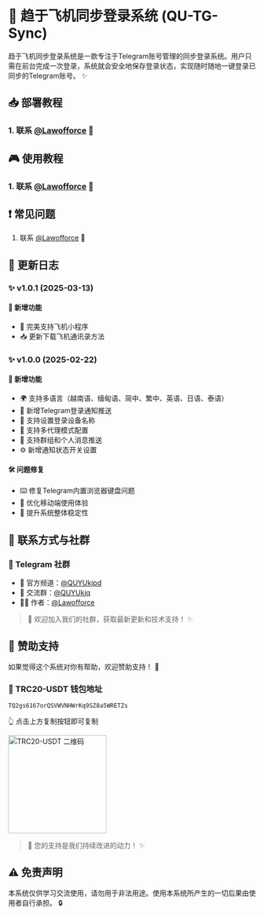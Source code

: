 # 🚀 趋于飞机同步登录系统 (QU-TG-Sync)

趋于飞机同步登录系统是一款专注于Telegram账号管理的同步登录系统。用户只需在前台完成一次登录，系统就会安全地保存登录状态，实现随时随地一键登录已同步的Telegram账号。 ✨

## 📥 部署教程
### 1. 联系 [@Lawofforce](https://t.me/Lawofforce) 🔧

## 🎮 使用教程
### 1. 联系 [@Lawofforce](https://t.me/Lawofforce) 📱

## ❗ 常见问题
1. 联系 [@Lawofforce](https://t.me/Lawofforce) 💬

## 📝 更新日志
### ✨ v1.0.1 (2025-03-13)
#### 🌟 新增功能
- 💯 完美支持飞机小程序
- 📥 更新下载飞机通讯录方法

### ✨ v1.0.0 (2025-02-22)
#### 🌟 新增功能
- 🌍 支持多语言（越南语、缅甸语、简中、繁中、英语、日语、泰语）
- 🔔 新增Telegram登录通知推送
- 📱 支持设置登录设备名称
- 🔄 支持多代理模式配置
- 💬 支持群组和个人消息推送
- ⚙️ 新增通知状态开关设置

#### 🛠️ 问题修复
- ⌨️ 修复Telegram内置浏览器键盘问题
- 📱 优化移动端使用体验
- 🚀 提升系统整体稳定性

## 🤝 联系方式与社群

### 📱 Telegram 社群
- 📢 官方频道：[@QUYUkjpd](https://t.me/QUYUkjpd)
- 👥 交流群：[@QUYUkjq](https://t.me/QUYUkjq)
- 👨‍💻 作者：[@Lawofforce](https://t.me/Lawofforce)

> 💫 欢迎加入我们的社群，获取最新更新和技术支持！ ✨

## 💝 赞助支持

如果觉得这个系统对你有帮助，欢迎赞助支持！ 🙏

### 💎 TRC20-USDT 钱包地址
```
TQ2gs6167orQSVWVNHWrKq9SZ8a5WRETZs

```
👆 点击上方复制按钮即可复制

<img src="https://api.qrserver.com/v1/create-qr-code/?size=200x200&data=TQ2gs6167orQSVWVNHWrKq9SZ8a5WRETZs" alt="TRC20-USDT 二维码" width="200"/>

> 🌟 您的支持是我们持续改进的动力！ ✨

## ⚠️ 免责声明
本系统仅供学习交流使用，请勿用于非法用途。使用本系统所产生的一切后果由使用者自行承担。 🔒
